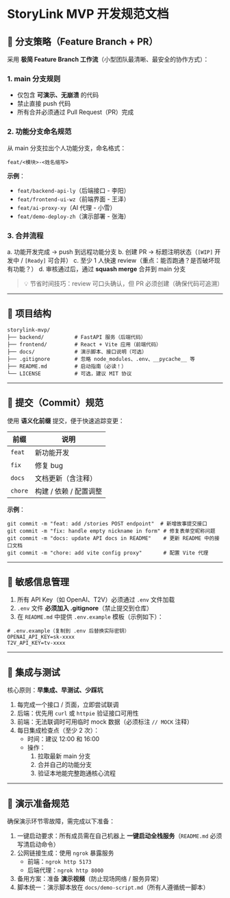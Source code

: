 # StoryLink MVP 开发规范文档

## 🌿 分支策略（Feature Branch + PR）

采用 **极简 Feature Branch 工作流**（小型团队最清晰、最安全的协作方式）：

### 1. main 分支规则

* 仅包含 **可演示、无崩溃** 的代码
* 禁止直接 push 代码
* 所有合并必须通过 Pull Request（PR）完成

### 2. 功能分支命名规范

从 main 分支拉出个人功能分支，命名格式：

`feat/<模块>-<姓名缩写>`

**示例**：

* `feat/backend-api-ly`（后端接口 - 李阳）
* `feat/frontend-ui-wz`（前端界面 - 王泽）
* `feat/ai-proxy-xy`（AI 代理 - 小雪）
* `feat/demo-deploy-zh`（演示部署 - 张海）

### 3. 合并流程

a. 功能开发完成 → push 到远程功能分支
b. 创建 PR → 标题注明状态（`[WIP]` 开发中 / `[Ready]` 可合并）
c. 至少 1 人快速 review（重点：能否跑通？是否破坏现有功能？）
d. 审核通过后，通过 **squash merge** 合并到 main 分支

> 💡 节省时间技巧：review 可口头确认，但 PR 必须创建（确保代码可追溯）



***

## 📂 项目结构

```
storylink-mvp/
├── backend/          # FastAPI 服务（后端代码）
├── frontend/         # React + Vite 应用（前端代码）
├── docs/             # 演示脚本、接口说明（可选）
├── .gitignore        # 忽略 node_modules、.env、__pycache__ 等
├── README.md         # 启动指南（必读！）
└── LICENSE           # 可选，建议 MIT 协议
```



***

## 🧾 提交（Commit）规范

使用 **语义化前缀** 提交，便于快速追踪变更：

| 前缀      | 说明             |
| ------- | -------------- |
| `feat`  | 新功能开发          |
| `fix`   | 修复 bug         |
| `docs`  | 文档更新（含注释）      |
| `chore` | 构建 / 依赖 / 配置调整 |

**示例**：

```
git commit -m "feat: add /stories POST endpoint"  # 新增故事提交接口
git commit -m "fix: handle empty nickname in form" # 修复表单空昵称问题
git commit -m "docs: update API docs in README"    # 更新 README 中的接口文档
git commit -m "chore: add vite config proxy"       # 配置 Vite 代理
```



***

## 🔐 敏感信息管理

1. 所有 API Key（如 OpenAI、T2V）必须通过 `.env` 文件加载
2. `.env` 文件 **必须加入 .gitignore**（禁止提交到仓库）
3. 在 `README.md` 中提供 `.env.example` 模板（示例如下）：

```
# .env.example（复制到 .env 后替换实际密钥）
OPENAI_API_KEY=sk-xxxx
T2V_API_KEY=tv-xxxx
```



***

## 🔄 集成与测试

核心原则：**早集成、早测试、少踩坑**

1. 每完成一个接口 / 页面，立即尝试联调
2. 后端：优先用 `curl` 或 `httpie` 验证接口可用性
3. 前端：无法联调时可用临时 mock 数据（必须标注 `// MOCK` 注释）
4. 每日集成检查点（至少 2 次）：
   * 时间：建议 12:00 和 16:00
   * 操作：
     1. 拉取最新 main 分支
     2. 合并自己的功能分支
     3. 验证本地能完整跑通核心流程



***

## 🚀 演示准备规范

确保演示环节零故障，需完成以下准备：

1. 一键启动要求：所有成员需在自己机器上 **一键启动全栈服务**（`README.md` 必须写清启动命令）
2. 公网链接生成：使用 `ngrok` 暴露服务
   * 前端：`ngrok http 5173`
   * 后端代理：`ngrok http 8000`
3. 备用方案：准备 **演示视频**（防止现场网络 / 服务异常）
4. 脚本统一：演示脚本放在 `docs/demo-script.md`（所有人遵循统一脚本）

